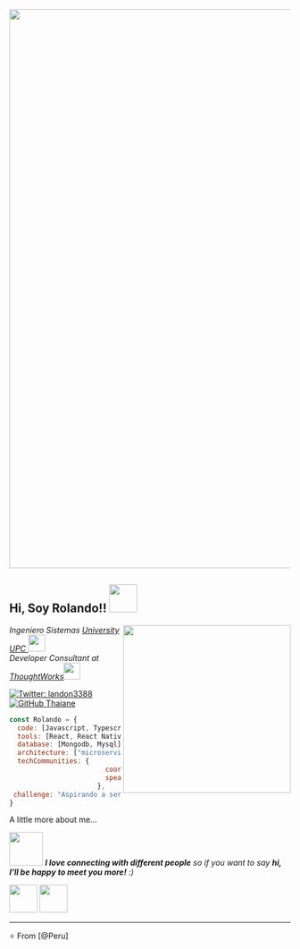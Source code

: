 <img src="https://user-images.githubusercontent.com/33987212/90946656-9506d600-e3f4-11ea-8a9c-1936af3097cd.jpg" width="1000">
<h2> Hi, Soy Rolando!! <img src="https://media.giphy.com/media/mGcNjsfWAjY5AEZNw6/giphy.gif" width="50"></h2>
<img align='right' src="https://i.pinimg.com/originals/02/74/20/0274207612d515f49012c87803a9e631.gif" width="300">
<p><em>Ingeniero Sistemas <a href="https://www.upc.edu.pe/" target="blank" >University UPC </a><img src="https://www.upc.edu.pe/static/img/logo_upc_red.png" width="30"></br>Developer Consultant at <a href="https://www.thoughtworks.com">ThoughtWorks</a><img src="https://media.giphy.com/media/WUlplcMpOCEmTGBtBW/giphy.gif" width="30"> 
</em></p>

[![Twitter: landon3388](https://img.shields.io/twitter/follow/landon3388?style=social)](https://twitter.com/landon3388)
[![GitHub Thaiane](https://img.shields.io/github/followers/thaiane?label=follow&style=social)](https://github.com/Thaiane)


```javascript
const Rolando = {
  code: [Javascript, Typescript, HTML, CSS],
  tools: [React, React Native, Node, Sass, Styled-Components],
  database: [Mongodb, Mysql],
  architecture: ["microservices", "event-driven", "design system"],
  techCommunities: {
                        coorganizer: "AfroPython",
                        speaker: "Latinity"
                      },
 challenge: "Aspirando a ser FullStack Developer"
}
```

 A little more about me...  

<img src="https://media.giphy.com/media/LnQjpWaON8nhr21vNW/giphy.gif" width="60"> <em><b>I love connecting with different people</b> so if you want to say <b>hi, I'll be happy to meet you more!</b> :)</em>



<code><a href="https://www.linux.org/" target="_blank"><img height="50" src="https://www.vectorlogo.zone/logos/linux/linux-ar21.svg"></a></code>
<code><a href="https://reactjs.org/" target="_blank"><img height="50" src="https://www.vectorlogo.zone/logos/reactjs/reactjs-ar21.svg"></a></code>

---

⭐️ From [@Peru]
